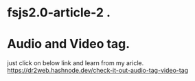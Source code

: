 # fsjs2.0-article-2   .    
# Audio and Video tag.    

just click on below link and learn from my aricle.    
https://dr2web.hashnode.dev/check-it-out-audio-tag-video-tag
